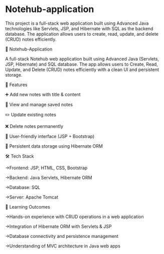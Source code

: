 # Notehub-application
This project is a full-stack web application built using Advanced Java technologies like Servlets, JSP, and Hibernate with SQL as the backend database. The application allows users to create, read, update, and delete (CRUD) notes efficiently.



📝 Notehub-Application

A full-stack Notehub web application built using Advanced Java (Servlets, JSP, Hibernate) and SQL database.
The app allows users to Create, Read, Update, and Delete (CRUD) notes efficiently with a clean UI and persistent storage.

🚀 Features

➕ Add new notes with title & content

📖 View and manage saved notes

✏️ Update existing notes

❌ Delete notes permanently

🎨 User-friendly interface (JSP + Bootstrap)

💾 Persistent data storage using Hibernate ORM

🛠️ Tech Stack

->Frontend: JSP, HTML, CSS, Bootstrap

->Backend: Java Servlets, Hibernate ORM

->Database: SQL

->Server: Apache Tomcat

🎯 Learning Outcomes

->Hands-on experience with CRUD operations in a web application

->Integration of Hibernate ORM with Servlets & JSP

->Database connectivity and persistence management

->Understanding of MVC architecture in Java web apps

